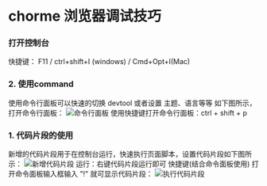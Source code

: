 # chorme 浏览器调试技巧
### 打开控制台
快捷键： F11 / ctrl+shift+I (windows) / Cmd+Opt+I(Mac)
### 2. 使用command
使用命令行面板可以快速的切换 devtool 或者设置 主题、语言等等
如下图所示，打开命令行面板：
![命令行面板](https://cdn.nlark.com/yuque/0/2025/png/2488285/1756373208807-143b3cff-571c-42aa-b6b0-cae9f37dd84d.png?x-oss-process=image%2Fformat%2Cwebp)
使用快捷键打开命令行面板：ctrl + shift + p
### 1. 代码片段的使用
新增的代码片段用于在控制台运行，快速执行页面脚本，设置代码片段如下图所示：
![新增代码片段](https://cdn.nlark.com/yuque/0/2025/png/2488285/1756374116154-206b67e0-aefd-4fe1-998c-8b5d863070c8.png?x-oss-process=image%2Fformat%2Cwebp)
运行：右键代码片段运行即可
快捷键(结合命令面板使用) 打开命令面板输入框输入 "!" 就可显示代码片段：
![执行代码片段](https://cdn.nlark.com/yuque/0/2025/png/2488285/1756374362801-6b05bc0e-f910-43e6-a6bc-8da89ebcd0d0.png?x-oss-process=image%2Fformat%2Cwebp)